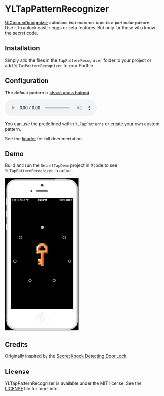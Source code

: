 # YLTapPatternRecognizer

[UIGestureRecognizer](http://developer.apple.com/library/ios/#documentation/uikit/reference/UIGestureRecognizer_Class/Reference/Reference.html) subclass that matches taps to a particular pattern.
Use it to unlock easter eggs or beta features. But only for those who know the secret code.

## Installation

Simply add the files in the `TapPatternRecognizer` folder to your project or add `YLTapPatternRecognizer` to your Podfile.

## Configuration

The default pattern is [shave and a haircut](http://en.wikipedia.org/wiki/Shave_and_a_Haircut).

<audio controls> 
  <source src="http://upload.wikimedia.org/wikipedia/commons/7/7d/Shavehaircut.ogg" type="audio/ogg"/>
  <source src="https://github.com/ejensen/YLTapPatternRecognizer/blob/master/Demo/shavehaircut.mp3" type="audio/mpeg"/>
</audio>

You can use the predefined within `YLTapPatterns` or create your own custom pattern.

See the [header](TapPatternRecognizer/YLTapPatternRecognizer.h) for full documentation.

## Demo

Build and run the `SecretTapDemo` project in Xcode to see `YLTapPatternRecognizer` in action.

![demo recording](Demo/secret-tap.gif)

## Credits

Originally inspired by the [Secret Knock Detecting Door Lock](http://grathio.com/2009/11/secret_knock_detecting_door_lock/).

## License

YLTapPatternRecognizer is available under the MIT license. See the [LICENSE](LICENSE) file for more info.

